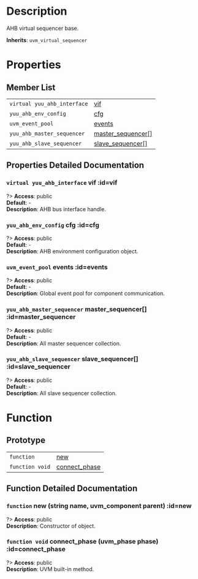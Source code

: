 # Description

AHB virtual sequencer base.  

**Inherits**: ``uvm_virtual_sequencer``

# Properties

## Member List

| | |
| - | - |
| `virtual yuu_ahb_interface` | [vif](#vif) |
| `yuu_ahb_env_config` | [cfg](#cfg) |
| `uvm_event_pool` | [events](#events) |
| `yuu_ahb_master_sequencer` | [master_sequencer[]](#master_sequencer) |
| `yuu_ahb_slave_sequencer` | [slave_sequencer[]](#slave_sequencer) |

## Properties Detailed Documentation

### `virtual yuu_ahb_interface` vif :id=vif

?> **Access**: public  
**Default**: -  
**Description**: AHB bus interface handle.  


### `yuu_ahb_env_config` cfg :id=cfg

?> **Access**: public  
**Default**: -  
**Description**: AHB environment configuration object.  


### `uvm_event_pool` events :id=events

?> **Access**: public  
**Default**: -  
**Description**: Global event pool for component communication.  


### `yuu_ahb_master_sequencer` master_sequencer[] :id=master_sequencer

?> **Access**: public  
**Default**: -  
**Description**: All master sequencer collection.  


### `yuu_ahb_slave_sequencer` slave_sequencer[] :id=slave_sequencer

?> **Access**: public  
**Default**: -  
**Description**: All slave sequencer collection.  


# Function

## Prototype

| | |
| - | - |
| `function` | [new](#new) |
| `function void` | [connect_phase](#connect_phase) |

## Function Detailed Documentation

### `function` new (string name, uvm_component parent) :id=new

?> **Access**: public  
**Description**: Constructor of object.  


### `function void` connect_phase (uvm_phase phase) :id=connect_phase

?> **Access**: public  
**Description**: UVM built-in method.  



